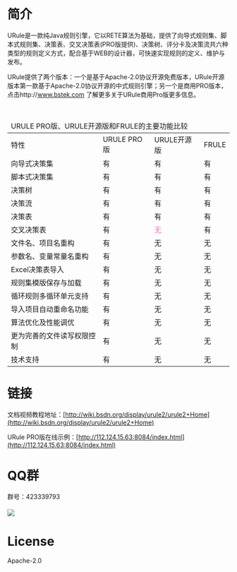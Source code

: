 # 简介

URule是一款纯Java规则引擎，它以RETE算法为基础，提供了向导式规则集、脚本式规则集、决策表、交叉决策表(PRO版提供)、决策树、评分卡及决策流共六种类型的规则定义方式，配合基于WEB的设计器，可快速实现规则的定义、维护与发布。

URule提供了两个版本：一个是基于Apache-2.0协议开源免费版本，URule开源版本第一款基于Apache-2.0协议开源的中式规则引擎；另一个是商用PRO版本，点击http://www.bstek.com 了解更多关于URule商用Pro版更多信息。
<table><thead>
  <tr>
    <td colspan="4">URULE PRO版、URULE开源版和FRULE的主要功能比较</td>
  </tr>
</thead>
  <tbody>
    <tr><td>特性</td><td>URULE PRO版</td><td>URULE开源版</td><td>FRULE</td></tr>
    <tr><td>向导式决策集</td><td>有</td><td>有</td><td>有</td></tr>
    <tr><td>脚本式决策集</td><td>有</td><td>有</td><td>有</td></tr>
    <tr><td>决策树</td><td>有</td><td>有</td><td>有</td></tr>
    <tr><td>决策流</td><td>有</td><td>有</td><td>有</td></tr>
    <tr><td>决策表</td><td>有</td><td>有</td><td>有</td></tr>
    <tr><td>交叉决策表</td><td>有</td><td><font color="Hotpink">无</font></td><td>有</td></tr>
    <tr><td>文件名、项目名重构</td><td>有</td><td>无</td><td>无</td></tr>
    <tr><td>参数名、变量常量名重构</td><td>有</td><td>无</td><td>无</td></tr>
    <tr><td>Excel决策表导入</td><td>有</td><td>无</td><td>无</td></tr>
    <tr><td>规则集模版保存与加载</td><td>有</td><td>无</td><td>无</td></tr>
    <tr><td>循环规则多循环单元支持</td><td>有</td><td>无</td><td>无</td></tr>
    <tr><td>导入项目自动重命名功能</td><td>有</td><td>无</td><td>无</td></tr>    
    <tr><td>算法优化及性能调优</td><td>有</td><td>无</td><td>无</td></tr>
    <tr><td>更为完善的文件读写权限控制</td><td>有</td><td>无</td><td>无</td></tr>
    <tr><td>技术支持</td><td>有</td><td>无</td><td>无</td></tr>
  </tbody></table>

# 链接

文档视频教程地址：[http://wiki.bsdn.org/display/urule2/urule2+Home](http://wiki.bsdn.org/display/urule2/urule2+Home)

URule PRO版在线示例：[http://112.124.15.63:8084/index.html](http://112.124.15.63:8084/index.html)

# QQ群

群号：423339793

#### ![](https://github.com/youseries/assets/blob/master/images/qq-qrcode.png)

# License

Apache-2.0
